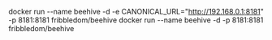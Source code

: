 docker run --name beehive -d -e CANONICAL_URL="http://192.168.0.1:8181" -p 8181:8181 fribbledom/beehive
docker run --name beehive -d -p 8181:8181 fribbledom/beehive
